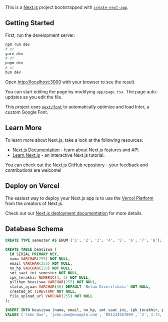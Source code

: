 This is a [Next.js](https://nextjs.org/) project bootstrapped with [`create-next-app`](https://github.com/vercel/next.js/tree/canary/packages/create-next-app).

## Getting Started

First, run the development server:

```bash
npm run dev
# or
yarn dev
# or
pnpm dev
# or
bun dev
```

Open [http://localhost:3000](http://localhost:3000) with your browser to see the result.

You can start editing the page by modifying `app/page.tsx`. The page auto-updates as you edit the file.

This project uses [`next/font`](https://nextjs.org/docs/basic-features/font-optimization) to automatically optimize and load Inter, a custom Google Font.

## Learn More

To learn more about Next.js, take a look at the following resources:

- [Next.js Documentation](https://nextjs.org/docs) - learn about Next.js features and API.
- [Learn Next.js](https://nextjs.org/learn) - an interactive Next.js tutorial.

You can check out [the Next.js GitHub repository](https://github.com/vercel/next.js/) - your feedback and contributions are welcome!

## Deploy on Vercel

The easiest way to deploy your Next.js app is to use the [Vercel Platform](https://vercel.com/new?utm_medium=default-template&filter=next.js&utm_source=create-next-app&utm_campaign=create-next-app-readme) from the creators of Next.js.

Check out our [Next.js deployment documentation](https://nextjs.org/docs/deployment) for more details.

## Database Schema

```sql
CREATE TYPE semester AS ENUM ('1', '2', '3', '4', '5', '6', '7', '8');

CREATE TABLE beasiswa (
  id SERIAL PRIMARY KEY,
  nama VARCHAR(255) NOT NULL,
  email VARCHAR(255) NOT NULL,
  no_hp VARCHAR(255) NOT NULL,
  smt_saat_ini semester NOT NULL,
  ipk_terakhir NUMERIC(3, 2) NOT NULL,
  pilihan_beasiswa VARCHAR(255) NOT NULL,
  status_ajuan VARCHAR(50) DEFAULT 'Belum Diverifikasi' NOT NULL,
  created_at TIMESTAMP NOT NULL,
  file_upload_url VARCHAR(255) NOT NULL
);

INSERT INTO beasiswa (nama, email, no_hp, smt_saat_ini, ipk_terakhir, pilihan_beasiswa, status_ajuan, created_at, file_upload_url)
VALUES ('John Doe', 'john.doe@example.com', '081234567890', '2', 3.75, 'Beasiswa Non-Akademik', 'Sudah Diverifikasi', NOW(), 'https://xrquhcubmruwlncd.public.blob.vercel-storage.com/vG9Cn9P-hCFlA5oSUsAKglfvq9KoyOll2lFXys.png');

```